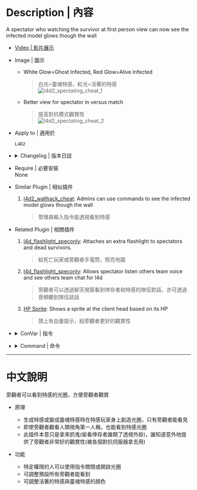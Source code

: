 # Description | 內容
A spectator who watching the survivor at first person view can now see the infected model glows though the wall

* [Video | 影片展示](https://www.bilibili.com/video/BV1Xq4y1a7ie)

* Image | 圖示
	* White Glow=Ghost Infected, Red Glow=Alive Infected 
        > 白光=靈魂特感，紅光=活著的特感
	    <br/>![l4d2_spectating_cheat_1](image/l4d2_spectating_cheat_1.jpg)
	* Better view for spectator in versus match
        > 提高對抗模式觀賞性
	    <br/>![l4d2_spectating_cheat_2](image/l4d2_spectating_cheat_2.jpg)

* Apply to | 適用於
    ```
    L4D2
    ```

* <details><summary>Changelog | 版本日誌</summary>

	* v2.7 (2023-5-17)
		* Optimize code and improve performance

	* v2.6 (2023-2-4)
        * Remove glow if client leaves the game

	* v2.5 (2023-1-27)
        * Support [confoglcompmod Plugin](https://github.com/SirPlease/L4D2-Competitive-Rework/blob/master/addons/sourcemod/scripting/confoglcompmod/GhostTank.sp#L216): This plugin change tank into ghost state when tank spawns

	* v2.4 (2023-1-22)
        * Support [l4d2_profitless_ai_tank Plugin](https://github.com/SirPlease/L4D2-Competitive-Rework/blob/master/addons/sourcemod/scripting/l4d2_profitless_ai_tank.sp)

	* v2.3 (2022-12-5)
        * Support [Zombie Change Class Plugin](https://github.com/fbef0102/Game-Private_Plugin/tree/main/Plugin_%E6%8F%92%E4%BB%B6/Versus_%E5%B0%8D%E6%8A%97%E6%A8%A1%E5%BC%8F/l4d_zcs)

	* v2.2
        * Remake code
        * Alive SI glow color
        * Ghost SI glow color
        * Admin Flag to toggle Speatator watching cheat
        * Enable Speatator watching cheat for spectators default valve

	* v1.0
        * Initial Release
        * Request by Target_7
</details>

* Require | 必要安裝
<br/>None

* Similar Plugin | 相似插件
	1. [l4d2_wallhack_cheat](https://github.com/fbef0102/Game-Private_Plugin/tree/main/Plugin_%E6%8F%92%E4%BB%B6/Nothing_Impossible_%E7%84%A1%E7%90%86%E6%94%B9%E9%80%A0%E7%89%88/l4d2_wallhack_cheat): Admins can use commands to see the infected model glows though the wall
		> 管理員輸入指令能透視看到特感

* Related Plugin | 相關插件
    1. [l4d_flashlight_speconly](https://github.com/fbef0102/Game-Private_Plugin/tree/main/Plugin_%E6%8F%92%E4%BB%B6/Spectator_%E6%97%81%E8%A7%80%E8%80%85/l4d_flashlight_speconly): Attaches an extra flashlight to spectators and dead survivors.
	    > 給死亡玩家或旁觀者手電筒，照亮地圖

    2. [l4d_flashlight_speconly](https://github.com/fbef0102/Game-Private_Plugin/tree/main/Plugin_%E6%8F%92%E4%BB%B6/Spectator_%E6%97%81%E8%A7%80%E8%80%85/l4d_versus_specListener): Allows spectator listen others team voice and see others team chat for l4d
	    > 旁觀者可以透過聊天視窗看到倖存者和特感的隊伍對話，亦可透過音頻聽到隊伍談話

	3. [HP Sprite](https://forums.alliedmods.net/showthread.php?p=2735149): Shows a sprite at the client head based on its HP
	    > 頭上有血量提示，給旁觀者更好的觀賞性

* <details><summary>ConVar | 指令</summary>

	* cfg\sourcemod\l4d2_specting_cheat.cfg
		```php
        // Alive SI glow color, Three values between 0-255 separated by spaces. RGB Color255 - Red Green Blue.
        l4d2_specting_cheat_alive_color "255 0 0"

        // Enable Speatator watching cheat for spectators default? [1-Enable/0-Disable]
        l4d2_specting_cheat_default_value "0"

        // Ghost SI glow color, Three values between 0-255 separated by spaces. RGB Color255 - Red Green Blue.
        l4d2_specting_cheat_ghost_color "255 255 255"

        // Players with these flags have access to use command to toggle Speatator watching cheat. (Empty = Everyone, -1: Nobody)
        l4d2_specting_cheat_use_command_flag "z"
		```
</details>

* <details><summary>Command | 命令</summary>

	* **Toggle Speatator watching cheat (spectator only)**
		```php
        sm_speccheat
        sm_watchcheat
        sm_lookcheat
        sm_seecheat
        sm_meetcheat
        sm_starecheat
        sm_hellocheat
        sm_areyoucheat
        sm_fuckyoucheat
        sm_zzz
		```
</details>

- - - -
# 中文說明
旁觀者可以看到特感的光圈，方便旁觀者觀賞

* 原理
    * 生成特感或變成靈魂特感時在特感玩家身上創造光圈，只有旁觀者能看見
    * 即使旁觀者觀看人類視角第一人稱，也能看到特感光圈
    * 此插件本意只是拿來抓鬼(偷看倖存者誰開了透視外掛)，誰知道意外地提供了旁觀者非常好的觀賞性(被各個對抗伺服器拿去用)

* 功能
    * 特定權限的人可以使用指令關閉或開啟光圈
    * 可調整預設所有旁觀者能看到
    * 可調整活著的特感與靈魂特感的顏色

